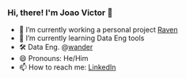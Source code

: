 ### Hi, there! I'm Joao Victor 👋

- 🔭 I’m currently working a personal project [Raven](https://github.com/victorrenop/raven)
- 🌱 I’m currently learning Data Eng tools
- 🛠️ Data Eng. @[wander](https://wander.com)
- 😄 Pronouns: He/Him
- 📫 How to reach me: [LinkedIn](https://www.linkedin.com/in/joao-victor-camposs-alves-moraes/)
 
 
<!--
**joao-victor-campos/joao-victor-campos** is a ✨ _special_ ✨ repository because its `README.md` (this file) appears on your GitHub profile.

Here are some ideas to get you started:


- 👯 I’m looking to collaborate on ...
- 🤔 I’m looking for help with ...
- 💬 Ask me about ...
- 

- ⚡ Fun fact: ...
-->
